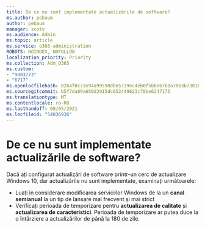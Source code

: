 ```yaml
---
title: De ce nu sunt implementate actualizările de software?
ms.author: pebaum
author: pebaum
manager: scotv
ms.audience: Admin
ms.topic: article
ms.service: o365-administration
ROBOTS: NOINDEX, NOFOLLOW
localization_priority: Priority
ms.collection: Adm_O365
ms.custom:
- "9003773"
- "6717"
ms.openlocfilehash: 02b4f0c73e94a99598db65739ec4eb0f5bbe67b8a7063b7381b9e6f59efd8c12
ms.sourcegitcommit: b5f7da89a650d2915dc652449623c78be6247175
ms.translationtype: MT
ms.contentlocale: ro-RO
ms.lasthandoff: 08/05/2021
ms.locfileid: "54036936"
---
```

# <a name="why-software-updates-are-not-being-deployed"></a>De ce nu sunt implementate actualizările de software?

Dacă ați configurat actualizări de software printr-un cerc de actualizare Windows 10, dar actualizările nu sunt implementate, examinați următoarele:  

- Luați în considerare modificarea serviciilor Windows de la un  **canal semianual**  la un tip de lansare mai frecvent și mai strict  
- Verificați perioada de temporizare pentru  **actualizarea de calitate**  și  **actualizarea de caracteristici**. Perioada de temporizare ar putea duce la o întârziere a actualizărilor de până la 180 de zile.
